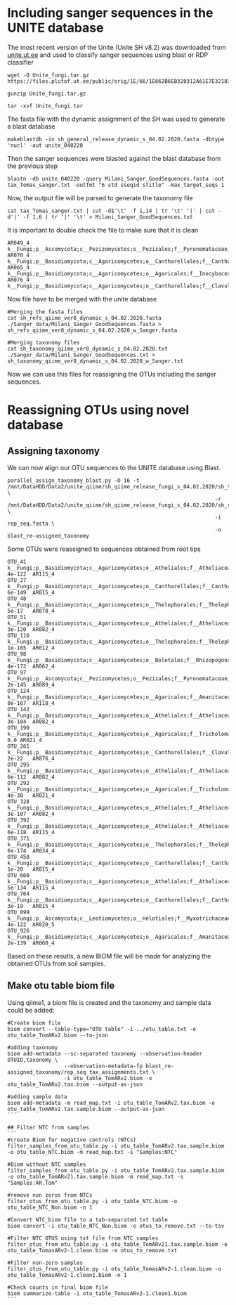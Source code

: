 # Including sanger sequences in the UNITE database

The most recent version of the Unite (Unite SH v8.2) was downloaded from [unite.ut.ee](https://unite.ut.ee/repository.php) and used to classify sanger sequences using blast or RDP classifier

```
wget -O Unite_fungi.tar.gz https://files.plutof.ut.ee/public/orig/1E/66/1E662B6EB320312A61E7E3218327F34C7DB09CFF8E4686A89EF47886822DA6AB.gz

gunzip Unite_fungi.tar.gz

tar -xvf Unite_fungi.tar
```

The fasta file with the dynamic assignment of the SH was used to generate a blast database

```
makeblastdb -in sh_general_release_dynamic_s_04.02.2020.fasta -dbtype 'nucl' -out unite_040220
```

Then the sanger sequences were blasted against the blast database from the previous step

```
blastn -db unite_040220 -query Milani_Sanger_GoodSequences.fasta -out tax_Tomas_sanger.txt -outfmt "6 std sseqid stitle" -max_target_seqs 1
```

Now, the output file will be parsed to generate the taxonomy file
```
cat tax_Tomas_sanger.txt | cut -d$'\t' -f 1,14 | tr '\t' '|' | cut -d'|' -f 1,6 | tr '|' '\t' > Milani_Sanger_GoodSequences.txt
```

It is important to double check the file to make sure that it is clean

```
AR049_4	k__Fungi;p__Ascomycota;c__Pezizomycetes;o__Pezizales;f__Pyronemataceae;g__Trichophaea;s__Trichophaea_sp
AR070_4	k__Fungi;p__Basidiomycota;c__Agaricomycetes;o__Cantharellales;f__Cantharellales_fam_Incertae_sedis;g__Sistotrema;s__Sistotrema_sp
AR065_4	k__Fungi;p__Basidiomycota;c__Agaricomycetes;o__Agaricales;f__Inocybaceae;g__Inocybe;s__Inocybe_pseudorubens
AR076_4	k__Fungi;p__Basidiomycota;c__Agaricomycetes;o__Cantharellales;f__Clavulinaceae;g__Clavulina;s__Clavulina_sp
```

Now file have to be merged with the unite database

```
#Merging the fasta files
cat sh_refs_qiime_ver8_dynamic_s_04.02.2020.fasta ./Sanger_data/Milani_Sanger_GoodSequences.fasta > sh_refs_qiime_ver8_dynamic_s_04.02.2020_w_Sanger.fasta

#Merging taxonomy files
cat sh_taxonomy_qiime_ver8_dynamic_s_04.02.2020.txt ./Sanger_data/Milani_Sanger_GoodSequences.txt > sh_taxonomy_qiime_ver8_dynamic_s_04.02.2020_w_Sanger.txt
```

Now we can use this files for reassigning the OTUs including the sanger sequences. 

# Reassigning OTUs using novel database

## Assigning taxonomy

We can now align our OTU sequences to the UNITE database using Blast. 

```
parallel_assign_taxonomy_blast.py -O 16 -t /mnt/DataHDD/Data2/unite_qiime/sh_qiime_release_fungi_s_04.02.2020/sh_taxonomy_qiime_ver8_dynamic_s_04.02.2020_w_Sanger.txt \
                                                                  -r /mnt/DataHDD/Data2/unite_qiime/sh_qiime_release_fungi_s_04.02.2020/sh_refs_qiime_ver8_dynamic_s_04.02.2020_w_Sanger.fasta \
                                                                  -i rep_seq.fasta \
                                                                  -o blast_re-assigned_taxonomy
```

Some OTUs were reassigned to sequences obtained from root tips
```
OTU_41	k__Fungi;p__Basidiomycota;c__Agaricomycetes;o__Atheliales;f__Atheliaceae;g__Tylospora;s__Tylospora_sp_SH1648324.08FU	4e-122	AR115_4
OTU_27	k__Fungi;p__Basidiomycota;c__Agaricomycetes;o__Cantharellales;f__Cantharellales_fam_Incertae_sedis;g__Sistotrema;s__Sistotrema_sp_SH1539274.08FU	6e-149	AR015_4
OTU_48	k__Fungi;p__Basidiomycota;c__Agaricomycetes;o__Thelephorales;f__Thelephoraceae;g__Pseudotomentella;s__Pseudotomentella_rhizopunctata_SH1638684.08FU	5e-17	AR078_4
OTU_51	k__Fungi;p__Basidiomycota;c__Agaricomycetes;o__Atheliales;f__Atheliaceae;g__Tylospora;s__Tylospora_sp_SH1648324.08FU	3e-120	AR082_4
OTU_116	k__Fungi;p__Basidiomycota;c__Agaricomycetes;o__Thelephorales;f__Thelephoraceae;g__Thelephora;s__Thelephora_terrestris_SH1502189.08FU	1e-165	AR012_4
OTU_98	k__Fungi;p__Basidiomycota;c__Agaricomycetes;o__Boletales;f__Rhizopogonaceae;g__Rhizopogon;s__Rhizopogon_pseudoroseolus_SH1555177.08FU	4e-172	AR062_4
OTU_97	k__Fungi;p__Ascomycota;c__Pezizomycetes;o__Pezizales;f__Pyronemataceae;g__Trichophaea;s__Trichophaea_sp_SH1557658.08FU	2e-145	AR089_4
OTU_124	k__Fungi;p__Basidiomycota;c__Agaricomycetes;o__Agaricales;f__Amanitaceae;g__Amanita;s__Amanita_muscaria_SH1553667.08FU	8e-167	AR118_4
OTU_142	k__Fungi;p__Basidiomycota;c__Agaricomycetes;o__Atheliales;f__Atheliaceae;g__Tylospora;s__Tylospora_sp_SH1648324.08FU	3e-104	AR082_4
OTU_190	k__Fungi;p__Basidiomycota;c__Agaricomycetes;o__Agaricales;f__Tricholomataceae;g__Tricholoma;s__Tricholoma_pessundatum_SH1681112.08FU	0.0	AR021_4
OTU_261	k__Fungi;p__Basidiomycota;c__Agaricomycetes;o__Cantharellales;f__Clavulinaceae;g__Clavulina;s__Clavulina_sp_SH1606319.08FU	2e-22	AR076_4
OTU_295	k__Fungi;p__Basidiomycota;c__Agaricomycetes;o__Atheliales;f__Atheliaceae;g__Tylospora;s__Tylospora_sp_SH1648324.08FU	6e-112	AR082_4
OTU_292	k__Fungi;p__Basidiomycota;c__Agaricomycetes;o__Agaricales;f__Tricholomataceae;g__Tricholoma;s__Tricholoma_pessundatum_SH1681112.08FU	4e-30	AR021_4
OTU_328	k__Fungi;p__Basidiomycota;c__Agaricomycetes;o__Atheliales;f__Atheliaceae;g__Tylospora;s__Tylospora_sp_SH1648324.08FU	3e-107	AR082_4
OTU_392	k__Fungi;p__Basidiomycota;c__Agaricomycetes;o__Atheliales;f__Atheliaceae;g__Tylospora;s__Tylospora_sp_SH1648324.08FU	6e-118	AR115_4
OTU_371	k__Fungi;p__Basidiomycota;c__Agaricomycetes;o__Thelephorales;f__Thelephoraceae;g__Pseudotomentella;s__Pseudotomentella_rhizopunctata_SH1638684.08FU	6e-174	AR034_4
OTU_450	k__Fungi;p__Basidiomycota;c__Agaricomycetes;o__Cantharellales;f__Cantharellales_fam_Incertae_sedis;g__Sistotrema;s__Sistotrema_sp_SH1539274.08FU	1e-20	AR015_4
OTU_660	k__Fungi;p__Basidiomycota;c__Agaricomycetes;o__Atheliales;f__Atheliaceae;g__Tylospora;s__Tylospora_sp_SH1648324.08FU	5e-134	AR115_4
OTU_764	k__Fungi;p__Basidiomycota;c__Agaricomycetes;o__Cantharellales;f__Cantharellales_fam_Incertae_sedis;g__Sistotrema;s__Sistotrema_sp_SH1539274.08FU	3e-19	AR015_4
OTU_899	k__Fungi;p__Ascomycota;c__Leotiomycetes;o__Helotiales;f__Myxotrichaceae;g__Oidiodendron;s__Oidiodendron_sp_SH1565480.08FU	4e-122	AR020_5
OTU_926	k__Fungi;p__Basidiomycota;c__Agaricomycetes;o__Agaricales;f__Amanitaceae;g__Amanita;s__Amanita_muscaria_SH1553667.08FU	2e-139	AR060_4
```

Based on these resutls, a new BIOM file will be made for analyzing the obtained OTUs from soil samples.

## Make otu table biom file

Using qiime1, a biom file is created and the taxonomy and sample data could be added:
````
#Create biom file
biom convert --table-type="OTU table" -i ../otu_table.txt -o otu_table_TomARv2.biom --to-json

#adding taxonomy
biom add-metadata --sc-separated taxonomy --observation-header OTUID,taxonomy \
				  --observation-metadata-fp blast_re-assigned_taxonomy/rep_seq_tax_assignments.txt \
				  -i otu_table_TomARv2.biom -o otu_table_TomARv2.tax.biom --output-as-json
				  
#adding sample data
biom add-metadata -m read_map.txt -i otu_table_TomARv2.tax.biom -o otu_table_TomARv2.tax.sample.biom --output-as-json
```

## Filter NTC from samples
```
#create Biom for negative controls (NTCs)
filter_samples_from_otu_table.py -i otu_table_TomARv2.tax.sample.biom -o otu_table_NTC.biom -m read_map.txt -s "Samples:NTC"

#Biom without NTC samples
filter_samples_from_otu_table.py -i otu_table_TomARv2.tax.sample.biom -o otu_table_TomARv21.tax.sample.biom -m read_map.txt -s "Samples:AR.Tom"

#remove non zeros from NTCs
filter_otus_from_otu_table.py -i otu_table_NTC.biom -o otu_table_NTC_Non.biom -n 1

#Convert NTC_biom file to a tab-separated txt table
biom convert -i otu_table_NTC_Non.biom -o otus_to_remove.txt --to-tsv

#Filter NTC OTUS using txt file from NTC samples
filter_otus_from_otu_table.py -i otu_table_TomARv21.tax.sample.biom -o otu_table_TomasARv2-1.clean.biom -e otus_to_remove.txt

#Filter non-zero samples
filter_otus_from_otu_table.py -i otu_table_TomasARv2-1.clean.biom -o otu_table_TomasARv2-1.clean1.biom -n 1

#Check counts in final biom file
biom summarize-table -i otu_table_TomasARv2-1.clean1.biom
```

